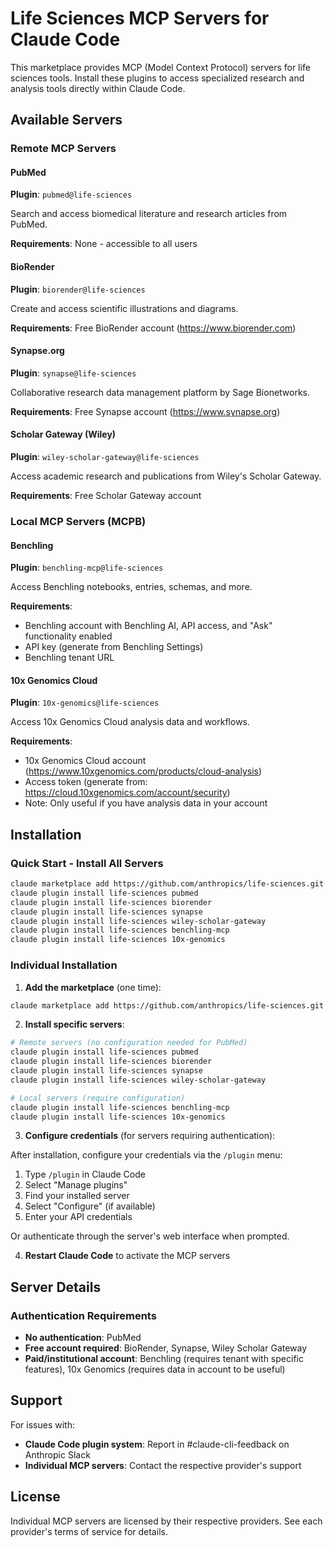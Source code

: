# Life Sciences MCP Servers for Claude Code

This marketplace provides MCP (Model Context Protocol) servers for life sciences tools. Install these plugins to access specialized research and analysis tools directly within Claude Code.

## Available Servers

### Remote MCP Servers

#### PubMed
**Plugin**: `pubmed@life-sciences`

Search and access biomedical literature and research articles from PubMed.

**Requirements**: None - accessible to all users

#### BioRender
**Plugin**: `biorender@life-sciences`

Create and access scientific illustrations and diagrams.

**Requirements**: Free BioRender account (https://www.biorender.com)

#### Synapse.org
**Plugin**: `synapse@life-sciences`

Collaborative research data management platform by Sage Bionetworks.

**Requirements**: Free Synapse account (https://www.synapse.org)

#### Scholar Gateway (Wiley)
**Plugin**: `wiley-scholar-gateway@life-sciences`

Access academic research and publications from Wiley's Scholar Gateway.

**Requirements**: Free Scholar Gateway account

### Local MCP Servers (MCPB)

#### Benchling
**Plugin**: `benchling-mcp@life-sciences`

Access Benchling notebooks, entries, schemas, and more.

**Requirements**:
- Benchling account with Benchling AI, API access, and "Ask" functionality enabled
- API key (generate from Benchling Settings)
- Benchling tenant URL

#### 10x Genomics Cloud
**Plugin**: `10x-genomics@life-sciences`

Access 10x Genomics Cloud analysis data and workflows.

**Requirements**:
- 10x Genomics Cloud account (https://www.10xgenomics.com/products/cloud-analysis)
- Access token (generate from: https://cloud.10xgenomics.com/account/security)
- Note: Only useful if you have analysis data in your account

## Installation

### Quick Start - Install All Servers

```bash
claude marketplace add https://github.com/anthropics/life-sciences.git
claude plugin install life-sciences pubmed
claude plugin install life-sciences biorender
claude plugin install life-sciences synapse
claude plugin install life-sciences wiley-scholar-gateway
claude plugin install life-sciences benchling-mcp
claude plugin install life-sciences 10x-genomics
```

### Individual Installation

1. **Add the marketplace** (one time):
```bash
claude marketplace add https://github.com/anthropics/life-sciences.git
```

2. **Install specific servers**:
```bash
# Remote servers (no configuration needed for PubMed)
claude plugin install life-sciences pubmed
claude plugin install life-sciences biorender
claude plugin install life-sciences synapse
claude plugin install life-sciences wiley-scholar-gateway

# Local servers (require configuration)
claude plugin install life-sciences benchling-mcp
claude plugin install life-sciences 10x-genomics
```

3. **Configure credentials** (for servers requiring authentication):

After installation, configure your credentials via the `/plugin` menu:
1. Type `/plugin` in Claude Code
2. Select "Manage plugins"
3. Find your installed server
4. Select "Configure" (if available)
5. Enter your API credentials

Or authenticate through the server's web interface when prompted.

4. **Restart Claude Code** to activate the MCP servers

## Server Details

### Authentication Requirements

- **No authentication**: PubMed
- **Free account required**: BioRender, Synapse, Wiley Scholar Gateway
- **Paid/institutional account**: Benchling (requires tenant with specific features), 10x Genomics (requires data in account to be useful)

## Support

For issues with:
- **Claude Code plugin system**: Report in #claude-cli-feedback on Anthropic Slack
- **Individual MCP servers**: Contact the respective provider's support

## License

Individual MCP servers are licensed by their respective providers. See each provider's terms of service for details.
